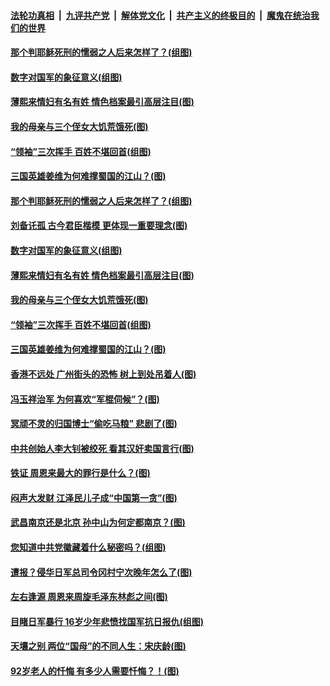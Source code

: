 

####  [法轮功真相](../../../../basic/blob/master/README.md?t=03190101) &nbsp;|&nbsp; [九评共产党](../../../../9ping.md/blob/master/README.md?t=03190101) &nbsp;|&nbsp; [解体党文化](../../../../jtdwh.md/blob/master/README.md?t=03190101)  &nbsp;|&nbsp; [共产主义的终极目的](../../../../gczydzjmd.md/blob/master/README.md?t=03190101) &nbsp;|&nbsp; [魔鬼在统治我们的世界](../../../../mgztzwmdsj.md/blob/master/README.md?t=03190101) 

#### [那个判耶稣死刑的懦弱之人后来怎样了？(组图)](../pages/p6/965704.md?t=03190101) 

#### [数字对国军的象征意义(组图)](../pages/p6/964367.md?t=03190101) 

#### [薄熙来情妇有名有姓 情色档案最引高层注目(图)](../pages/p6/965200.md?t=03190101) 

#### [我的母亲与三个侄女大饥荒饿死(图)](../pages/p6/965464.md?t=03190101) 

#### [“领袖”三次挥手 百姓不堪回首(组图)](../pages/p6/963455.md?t=03190101) 

#### [三国英雄姜维为何难撑蜀国的江山？(图)](../pages/p6/965705.md?t=03190101) 

#### [那个判耶稣死刑的懦弱之人后来怎样了？(组图)](../pages/p6/965704.md?t=03190101) 

#### [刘备讬孤 古今君臣楷模 更体现一重要理念(图)](../pages/p6/965707.md?t=03190101) 

#### [数字对国军的象征意义(组图)](../pages/p6/964367.md?t=03190101) 

#### [薄熙来情妇有名有姓 情色档案最引高层注目(图)](../pages/p6/965200.md?t=03190101) 

#### [我的母亲与三个侄女大饥荒饿死(图)](../pages/p6/965464.md?t=03190101) 

#### [“领袖”三次挥手 百姓不堪回首(组图)](../pages/p6/963455.md?t=03190101) 

#### [三国英雄姜维为何难撑蜀国的江山？(图)](../pages/p6/965705.md?t=03190101) 

#### [香港不远处 广州街头的恐怖 树上到处吊着人(图)](../pages/p6/965137.md?t=03190101) 

#### [冯玉祥治军 为何喜欢“军棍伺候”？(图)](../pages/p6/965223.md?t=03190101) 

#### [冥顽不灵的归国博士“偷吃马粮” 悲剧了(图)](../pages/p6/965121.md?t=03190101) 

#### [中共创始人李大钊被绞死 看其汉奸卖国言行(图)](../pages/p6/964794.md?t=03190101) 

#### [铁证 周恩来最大的罪行是什么？(图)](../pages/p6/965515.md?t=03190101) 

#### [闷声大发财 江泽民儿子成“中国第一贪”(图)](../pages/p6/964759.md?t=03190101) 

#### [武昌南京还是北京 孙中山为何定都南京？(图)](../pages/p6/964793.md?t=03190101) 

#### [您知道中共党徽藏着什么秘密吗？(组图)](../pages/p6/964852.md?t=03190101) 

#### [遭报？侵华日军总司令冈村宁次晚年怎么了(图)](../pages/p6/964757.md?t=03190101) 

#### [左右逢源 周恩来周旋毛泽东林彪之间(图)](../pages/p6/964772.md?t=03190101) 

#### [目睹日军暴行 16岁少年悲愤找国军抗日报仇(组图)](../pages/p6/964710.md?t=03190101) 

#### [天壤之别 两位“国母”的不同人生：宋庆龄(图)](../pages/p6/964752.md?t=03190101) 

#### [92岁老人的忏悔 有多少人需要忏悔？！(图)](../pages/p6/964771.md?t=03190101) 

